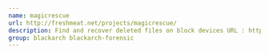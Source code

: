 ```yaml
---
name: magicrescue
url: http://freshmeat.net/projects/magicrescue/
description: Find and recover deleted files on block devices URL : http://freshmeat.
group: blackarch blackarch-forensic
---
```

